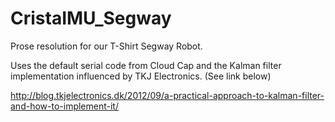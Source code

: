 # CristaIMU_Segway
Prose resolution for our T-Shirt Segway Robot.


Uses the default serial code from Cloud Cap and the Kalman filter implementation influenced by TKJ Electronics. (See link below)



http://blog.tkjelectronics.dk/2012/09/a-practical-approach-to-kalman-filter-and-how-to-implement-it/
